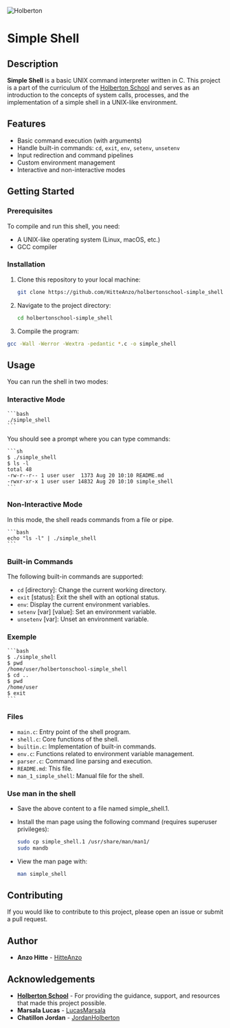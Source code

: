 

![Holberton](https://ml.globenewswire.com/Resource/Download/a08e6c28-55be-44c8-8461-03544f094b38)

# Simple Shell

## Description

**Simple Shell** is a basic UNIX command interpreter written in C. This project is a part of the curriculum of the [Holberton School](https://www.holbertonschool.com/) and serves as an introduction to the concepts of system calls, processes, and the implementation of a simple shell in a UNIX-like environment.

## Features

- Basic command execution (with arguments)
- Handle built-in commands: `cd`, `exit`, `env`, `setenv`, `unsetenv`
- Input redirection and command pipelines
- Custom environment management
- Interactive and non-interactive modes

## Getting Started

### Prerequisites

To compile and run this shell, you need:

- A UNIX-like operating system (Linux, macOS, etc.)
- GCC compiler

### Installation

1. Clone this repository to your local machine:

   ```bash
   git clone https://github.com/HitteAnzo/holbertonschool-simple_shell.git
   ```

2. Navigate to the project directory:

    ```bash
    cd holbertonschool-simple_shell
    ```

3. Compile the program:

```bash
gcc -Wall -Werror -Wextra -pedantic *.c -o simple_shell
```

## Usage

You can run the shell in two modes:

### Interactive Mode
    ```bash
    ./simple_shell
    ```

You should see a prompt where you can type commands:

    ```sh
    $ ./simple_shell
    $ ls -l
    total 48
    -rw-r--r-- 1 user user  1373 Aug 20 10:10 README.md
    -rwxr-xr-x 1 user user 14832 Aug 20 10:10 simple_shell
    ```

### Non-Interactive Mode

In this mode, the shell reads commands from a file or pipe.

    ```bash
    echo "ls -l" | ./simple_shell
    ```

### Built-in Commands

The following built-in commands are supported:

- `cd` [directory]: Change the current working directory.
- `exit` [status]: Exit the shell with an optional status.
- `env`: Display the current environment variables.
- `setenv` [var] [value]: Set an environment variable.
- `unsetenv` [var]: Unset an environment variable.

### Exemple

    ```bash
    $ ./simple_shell
    $ pwd
    /home/user/holbertonschool-simple_shell
    $ cd ..
    $ pwd
    /home/user
    $ exit
    ```

### Files

- `main.c`: Entry point of the shell program.
- `shell.c`: Core functions of the shell.
- `builtin.c`: Implementation of built-in commands.
- `env.c`: Functions related to environment variable management.
- `parser.c`: Command line parsing and execution.
- `README.md`: This file.
- `man_1_simple_shell`: Manual file for the shell.

### Use man in the shell

- Save the above content to a file named simple_shell.1.
- Install the man page using the following command (requires superuser privileges):

    ```bash
    sudo cp simple_shell.1 /usr/share/man/man1/
    sudo mandb
    ```

- View the man page with:

    ```bash
    man simple_shell
    ```

## Contributing

If you would like to contribute to this project, please open an issue or submit a pull request.

## Author 

- **Anzo Hitte** - [HitteAnzo](https://github.com/HitteAnzo)

## Acknowledgements

- **[Holberton School](https://www.holbertonschool.com/)** - For providing the guidance, support, and resources that made this project possible.
- **Marsala Lucas** - [LucasMarsala](https://github.com/LucasMarsala)
- **Chatillon Jordan** - [JordanHolberton](https://github.com/JordanHolberton)